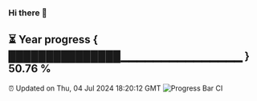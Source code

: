 ### Hi there 👋
⏳ Year progress { ███████████████▁▁▁▁▁▁▁▁▁▁▁▁▁▁▁ } 50.76 %
---
⏰ Updated on Thu, 04 Jul 2024 18:20:12 GMT
![Progress Bar CI](https://github.com/liununu/liununu/workflows/Progress%20Bar%20CI/badge.svg)
